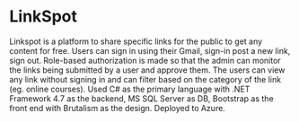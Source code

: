 # LinkSpot
Linkspot is a platform to share specific links for the public to get any content for free. Users can sign in using their Gmail, sign-in
post a new link, sign out. Role-based authorization is made so that the admin can monitor the links being submitted by a user and approve them. The users can view any link
without signing in and can filter based on the category of the link (eg. online courses). Used C# as the primary language with .NET Framework 4.7 as the backend, MS SQL Server as DB,
Bootstrap as the front end with Brutalism as the design. Deployed to Azure.
